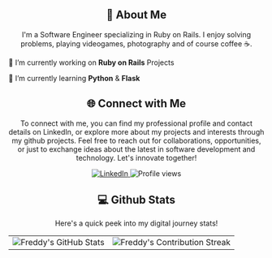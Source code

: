 <div align="center">
    <h2>🚀 About Me</h2>
    <p>I'm a Software Engineer specializing in Ruby on Rails. I enjoy solving problems, playing videogames, photography and of course coffee ☕️.</p>
</div>

🔭 I’m currently working on **Ruby on Rails** Projects

🌱 I’m currently learning **Python** & **Flask**

<div align="center">
<h2 align="center" class="section-heading">🌐 Connect with Me</h2>
<p> To connect with me, you can find my professional profile and contact details on LinkedIn, or explore more about my projects and interests through my github projects. Feel free to reach out for collaborations, opportunities, or just to exchange ideas about the latest in software development and technology. Let's innovate together! </p>
<div align="center">
  <a href="https://www.linkedin.com/in/instantfred/">
    <img src="https://img.shields.io/badge/LinkedIn-0077B5?style=for-the-badge&logo=linkedin&logoColor=white" alt="LinkedIn"/>
  </a>
 
<img src="https://komarev.com/ghpvc/?username=instantfred&style=for-the-badge" alt="Profile views" />
</div>

<div align="center">
<h2 align="center" class="section-heading"> 💻 Github Stats</h2>
<p>Here's a quick peek into my digital journey stats!</p>
 <table align="center" width="100%" height="100%" >
    <tr>
       <td><img style="border: none;" src="https://github-profile-summary-cards.vercel.app/api/cards/profile-details?username=instantfred&theme=github_dark" alt="Freddy's GitHub Stats"/></td>   
       <td><img style="border: none;" src="https://github-readme-streak-stats.herokuapp.com/?user=instantfred&theme=merko" alt="Freddy's Contribution Streak"/></td>
    </tr>
 </table>

 <table align="center" width="100%" height="100%" >
    <tr>
        <td><img style="border: none;" src="https://github-profile-summary-cards.vercel.app/api/cards/stats?username=instantfred&theme=github_dark" alt="Freddy's GitHub Stats"/></td>
        <td><img style="border: none;" src="https://github-profile-summary-cards.vercel.app/api/cards/productive-time?username=instantfred&theme=github_dark&utcOffset=10" alt="Freddy's GitHub Stats"/>
        <td><img style="border: none;" src="https://github-profile-summary-cards.vercel.app/api/cards/repos-per-language?username=instantfred&theme=github_dark" alt="Freddy's GitHub Stats"/></td>
        <td><img style="border: none;" src="https://github-profile-summary-cards.vercel.app/api/cards/most-commit-language?username=instantfred&theme=github_dark" alt="Freddy's GitHub Stats"/></td>
    </tr>
 </table>
</div>


<!--
![Freddy's github stats](https://github-readme-stats.vercel.app/api?username=instantfred)

[![Top Langs](https://github-readme-stats.vercel.app/api/top-langs/?username=instantfred)](https://github.com/instantfred/github-readme-stats)

**instantfred/instantfred** is a ✨ _special_ ✨ repository because its `README.md` (this file) appears on your GitHub profile.

Here are some ideas to get you started:

- 🔭 I’m currently working on ...
- 🌱 I’m currently learning ...
- 👯 I’m looking to collaborate on ...
- 🤔 I’m looking for help with ...
- 💬 Ask me about ...
- 📫 How to reach me: ...
- 😄 Pronouns: ...
- ⚡ Fun fact: ...
-->
